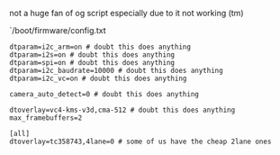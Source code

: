 not a huge fan of og script especially due to it not working (tm)

`/boot/firmware/config.txt
```
dtparam=i2c_arm=on # doubt this does anything
dtparam=i2s=on # doubt this does anything
dtparam=spi=on # doubt this does anything
dtparam=i2c_baudrate=10000 # doubt this does anything
dtparam=i2c_vc=on # doubt this does anything

camera_auto_detect=0 # doubt this does anything

dtoverlay=vc4-kms-v3d,cma-512 # doubt this does anything
max_framebuffers=2

[all]
dtoverlay=tc358743,4lane=0 # some of us have the cheap 2lane ones
```

